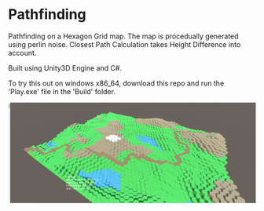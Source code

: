 # Pathfinding

Pathfinding on a Hexagon Grid map. The map is procedually generated using perlin noise.
Closest Path Calculation takes Height Difference into account.

Built using Unity3D Engine and C#.

To try this out on windows x86_64, download this repo and run the 'Play.exe' file in the 'Build' folder.

![Screenshot](Screenshot.png)